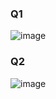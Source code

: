 ### Q1
![image](https://github.com/user-attachments/assets/077534fb-18c9-49fe-a1aa-57b35bb54daa)

### Q2
![image](https://github.com/user-attachments/assets/26d0987b-ab16-4d6c-9823-892d7e46f454)
